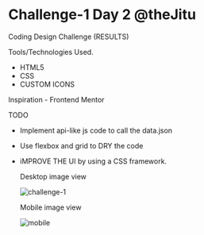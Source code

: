 # Challenge-1 Day 2 @theJitu

Coding Design Challenge (RESULTS)

Tools/Technologies Used. 
  - HTML5
  - CSS
  - CUSTOM ICONS
    
Inspiration - Frontend Mentor

TODO

  - Implement api-like js code to call the data.json
  - Use flexbox and grid to DRY the code
  - iMPROVE THE UI by using a CSS framework.



    Desktop image view

    ![challenge-1](https://github.com/repoleved08/Challenge-1/assets/88892542/6cbf94e1-26fb-47b8-8dd4-868e09c61c90)

    Mobile image view

    ![mobile](https://github.com/repoleved08/Challenge-1/assets/88892542/1811a32d-7bf6-449a-a5f1-a71b469940d1)

    